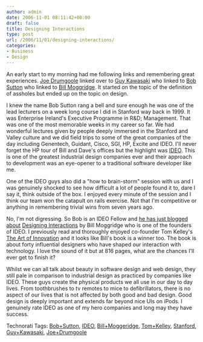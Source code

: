 ```yaml
---
author: admin
date: 2006-11-01 08:11:42+00:00
draft: false
title: Designing Interactions
type: post
url: /2006/11/01/designing-interactions/
categories:
- Business
- Design
---
```


An early start to my morning had me following links and remembering great experiences. [Joe Drumgoole](http://joedrumgoole.com/blog/2006/10/31/somebody-else-believes-in-firing-the-asshole/) linked over to [Guy Kawasaki](http://blog.guykawasaki.com/2006/10/you_have_to_lov.html) who linked to [Bob Sutton](http://bobsutton.typepad.com/my_weblog/2006/10/why_i_call_them.html) who linked to [Bill Moggridge](http://www.designinginteractions.com/). It started on the topic of the definition of assholes but ended up on the topic on design.

I knew the name Bob Sutton rang a bell and sure enough he was one of the lead lecturers on a week long course I did in Stanford way back in 1999. It was Enterprise Ireland's Executive Programme in R&D; Management. That was one of the most memorable weeks in my career so far. We had wonderful lectures given by people deeply immersed in the Stanford and Valley culture and we did field trips to some of the great companies of the day including Genentech, Guidant, Cisco, SGI, HP, Excite and IDEO. I'll never forget the HP tour of Bill and Dave's offices but the highlight was [IDEO](http://www.ideo.com/). This is one of the greatest industrial design companies ever and their approach to development was an eye-opener to a traditional software developer like me.

One of the IDEO guys also did a "how to brain-storm" session with us and I was genuinely shocked to see how difficult a lot of people found it to, dare I say it, think outside of the box. I enjoyed every minute of the session and I think our team won the catapult on rails exercise. Not that I'm competitive or anything in remembering trivial wins from seven years ago.

No, I'm not digressing. So Bob is an IDEO Fellow and [he has just blogged about](http://bobsutton.typepad.com/my_weblog/2006/10/bill_moggridges.html) [Designing Interactions](http://www.amazon.com/Designing-Interactions-Bill-Moggridge/dp/0262134748) by Bill Moggridge who is one of the founders of IDEO. I previously read and thoroughly enjoyed co-founder Tom Kelley's [The Art of Innovation](http://www.amazon.co.uk/Art-Innovation-Success-Through-IDEO/dp/186197583X) and it looks like Bill's book is a winner too. The book is about forty influential designers who have shaped our interaction with technology. I love the sound of it but at 816 pages, what are the chances I'll ever get to finish it?

Whilst we can all talk about beauty in software design and web design, they still pale in comparison to industrial design as practiced by companies like IDEO. These guys create the physical products we all use in our day to day lives. From    toothbrushes to tv remotes to mice to defibrillators, there is no aspect of our lives that is not affected by both good and bad design. Good design is deeply important and extends far beyond nice UIs on iPods. I genuinely rate IDEO as one of my hero companies and long may they have success.

Technorati Tags: [Bob+Sutton](http://www.technorati.com/tags/Bob+Sutton), [IDEO](http://www.technorati.com/tags/IDEO), [Bill+Moggeridge](http://www.technorati.com/tags/Bill+Moggeridge), [Tom+Kelley](http://www.technorati.com/tags/Tom+Kelley), [Stanford](http://www.technorati.com/tags/Stanford), [Guy+Kawasaki](http://www.technorati.com/tags/Guy+Kawasaki), [Joe+Drumgoole](http://www.technorati.com/tags/Joe+Drumgoole)
